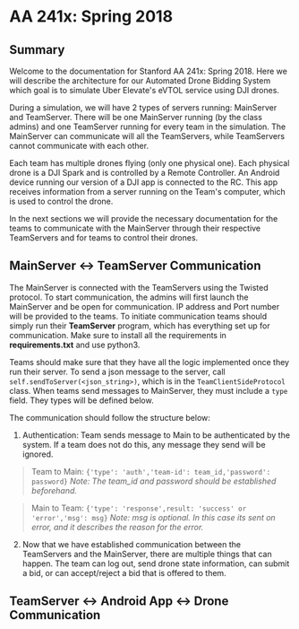 # AA 241x: Spring 2018 
## Summary

Welcome to the documentation for Stanford AA 241x: Spring 2018. Here we will describe the architecture for our Automated Drone Bidding System which goal is to simulate Uber Elevate's eVTOL service using DJI drones.

During a simulation, we will have 2 types of servers running: MainServer and TeamServer. There will be one MainServer running (by the class admins) and one TeamServer running for every team in the simulation. The MainServer can communicate will all the TeamServers, while TeamServers cannot communicate with each other. 

Each team has multiple drones flying (only one physical one). Each physical drone is a DJI Spark and is controlled by a Remote Controller.  An Android device running our version of a DJI app is connected to the RC. This app receives information from a server running on the Team's computer, which is used to control the drone.

In the next sections we will provide the necessary documentation for the teams to communicate with the MainServer  through their respective TeamServers and for teams to control their drones.

## MainServer <-> TeamServer Communication

The MainServer is connected with the TeamServers using the Twisted protocol. To start communication, the admins will first launch the MainServer and be open for communication. IP address and Port number will be provided to the teams. To initiate communication teams should simply run their **TeamServer** program, which has everything set up for communication. Make sure to install all the requirements in **requirements.txt** and use python3. 

Teams should make sure that they have all the logic implemented once they run their server. To send a json message to the server, call `self.sendToServer(<json_string>)`, which is in the `TeamClientSideProtocol` class. When teams send messages to MainServer, they must include a `type` field. They types will be defined below. 

The communication should follow the structure below:

1. Authentication: Team sends message to Main to be authenticated by the system. If a team does not do this, any message they send will be ignored. 

> Team to Main: 
> `{'type': 'auth','team-id': team_id,'password': password}`
>  *Note: The team_id and password should be established beforehand.*


> Main to Team: 
> `{'type': 'response',result: 'success' or 'error','msg': msg}`
> *Note: msg is optional. In this case its sent on error, and it describes the reason for the error.* 

2.  Now that we have established communication between the TeamServers and the MainServer, there are multiple things that can happen. The team can log out, send drone state information, can submit a bid, or can accept/reject a bid that is offered to them.  


## TeamServer <-> Android App <-> Drone Communication

